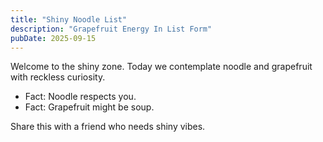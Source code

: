 ```yaml
---
title: "Shiny Noodle List"
description: "Grapefruit Energy In List Form"
pubDate: 2025-09-15
---
```

Welcome to the shiny zone. Today we contemplate noodle and grapefruit with reckless curiosity.

- Fact: Noodle respects you.
- Fact: Grapefruit might be soup.

Share this with a friend who needs shiny vibes.
